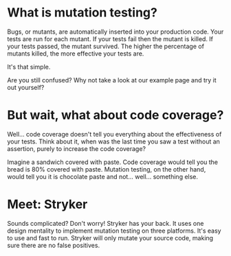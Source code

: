 # What is mutation testing?

Bugs, or mutants, are automatically inserted into your production code. Your tests are run for each mutant. If your tests fail then the mutant is killed. If your tests passed, the mutant survived. The higher the percentage of mutants killed, the more effective your tests are.

It's that simple.

Are you still confused? Why not take a look at our example page and try it out yourself?

# But wait, what about code coverage?

Well... code coverage doesn't tell you everything about the effectiveness of your tests. Think about it, when was the last time you saw a test without an assertion, purely to increase the code coverage?

Imagine a sandwich covered with paste. Code coverage would tell you the bread is 80% covered with paste. Mutation testing, on the other hand, would tell you it is chocolate paste and not... well... something else.

# Meet: Stryker

Sounds complicated? Don't worry! Stryker has your back. It uses one design mentality to implement mutation testing on three platforms. It's easy to use and fast to run. Stryker will only mutate your source code, making sure there are no false positives.
